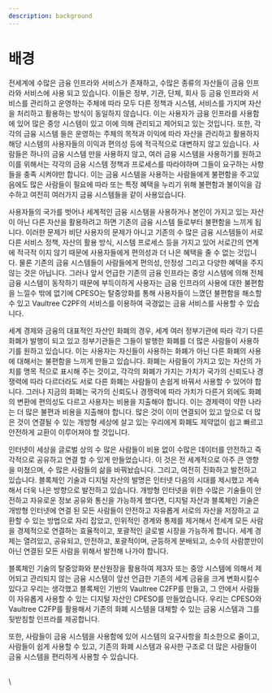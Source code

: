 ```yaml
---
description: background
---
```


# 배경

전세계에 수많은 금융 인프라와 서비스가 존재하고, 수많은 종류의 자산들이 금융 인프라와 서비스에 사용 되고 있습니다. 이들은 정부, 기관, 단체, 회사 등 금융 인프라와 서비스를 관리하고 운영하는 주체에 따라 모두 다른 정책과 시스템, 서비스를 가지며 자산을 처리하고 활용하는 방식이 동일하지 않습니다. 이는 사용자가 금융 인프라를 사용함에 있어 많은 중앙 시스템이 있고 이에 의해 관리되고 제어되고 있는 것입니다. 또한, 각각의 금융 시스템 들은 운영하는 주체의 목적과 이익에 따라 자산을 관리하고 활용하지 해당 시스템의 사용자들의 이익과 편의성 등에 적극적으로 대변하지 않고 있습니다. 사람들은 하나의 금융 시스템 만을 사용하지 않고, 여러 금융 시스템을 사용하기를 원하고 이를 위해서는 각각의 금융 시스템 정책과 프로세스를 따라야하며 그들이 요구하는 사항들을 충족 시켜야만 합니다. 이는 금융 시스템을 사용하는 사람들에게 불편함을 주고있음에도 많은 사람들이 필요에 따라 또는 특정 혜택을 누리기 위해 불편함과 불이익을 감수하고 여전히 여러가지 금융 시스템들을 같이 사용있습니다.&#x20;

사용자들의 국가를 벗어나 세계적인 금융 시스템을 사용하거나 본인이 가지고 있는 자산이 아닌 다른 자산을 활용하려고 하면 기존의 금융 시스템 들로부터 불편함을 느끼게 됩니다. 이러한 문제가 비단 사용자의 문제가 아니고 기존의 수 많은 금융 시스템들이 서로 다른 서비스 정책, 자산의 활용 방식, 시스템 프로세스 등을 가지고 있어 서로간의 연계에 적극적 이지 않기 때문에 사용자들에게 편의성과 더 나은 혜택을 줄 수 없는 것입니다. 물론 기존의 금융 시스템들이 사람들에게 편의성, 안정성 그리고 다양한 혜택을 주지 않는 것은 아닙니다. 그러나 앞서 언급한 기존의 금융 인프라는 중앙 시스템에 의해 전체 금융 시스템이 동작하기 때문에 부득이하게 사용자는 금융 인프라의 사용에 대한 불편함을 느낄수 밖에 없기에 CPESO는 탈중앙화를 통해 사용자들이 느꼈던 불편함을 해소할 수 있고 Vaultree C2PF의 서비스를 이용하여 국경없는 금융 서비스를 사용할 수 있습니다.

세계 경제와 금융의 대표적인 자산인 화폐의 경우, 세계 여러 정부기관에 따라 각기 다른 화폐가 발행이 되고 있고 정부기관들은 그들이 발행한 화폐를 더 많은 사람들이 사용하기를 원하고 있습니다. 이는 사용자는 자신들이 사용하는 화폐가 아닌 다른 화폐의 사용에 대해서는 불편함을 느끼게 만들고 있습니다. 화폐는 사람들이 가지고 있는 자산의 가치를 명목 적으로 표시해 주는 것이고, 각각의 화폐가 가지는 가치가 국가의 신뢰도나 경쟁력에 따라 다르더라도 서로 다른 화폐는 사람들이 손쉽게 바꿔서 사용할 수 있어야 합니다. 그러나 지금의 화폐는 국가의 신뢰도나 경쟁력에 따라 가치가 다른거 외에도 화폐의 변환에 편의성도 다르고 사용자는 비용을 지출해야 합니다. 이는 경제력이 약한 나라는 더 많은 불편과 비용을 지출해야 합니다. 많은 것이 이미 연결되어 있고 앞으로 더 많은 것이 연결될 수 있는 개방형 세상에 살고 있는 우리에게 화폐도 제약없이 쉽고 빠르고 안전하게 교환이 이루어져야 할 것입니다.

인터넷이 세상을 글로벌 상의 수 많은 사람들이 비용 없이 수많은 데이터를 안전하고 즉각적으로 공유하고 연결 할 수 있게 만들었습니다. 이 것은 전 세계적으로 아주 큰 영향을 미쳤으며, 수 많은 사람들의 삶을 바꿔놨습니다. 그리고, 여전히 진화하고 발전하고 있습니다. 블록체인 기술과 디지털 자산의 발명은 인터넷 다음의 시대를 제시했고 계속해서 더욱 나은 방향으로 발전하고 있습니다. 개방형 인터넷을 위한 수많은 기술들이 안전하고 자유로운 정보 공유와 통신을 가능하게 했다면, 디지털 자산과 블록체인 기술은 개방형 인터넷에 연결 된 모든 사람들이 안전하고 자유롭게 서로의 자산을 저장하고 교환할 수 있는 방법으로 자리 잡았고, 인위적인 경계와 통제를 제거해서 전세계 모든 사람을 경제적으로 연결하는 효율적이고, 포괄적인 글로벌 시장을 가능하게 합니다. 세계 경제는 열려있고, 공유되고, 안전하고, 포괄적이며, 균등하게 분배되고, 소수의 사람뿐만이 아닌 연결된 모든 사람을 위해서 발전해 나가야 합니다.

블록체인 기술의 탈중앙화와 분산원장을 활용하여 제3자 또는 중앙 시스템에 의해서 제어되고 관리되지 않는 금융 시스템이 앞선 언급한 기존의 세계 금융을 크게 변화시킬수 있다고 우리는 생각했고 블록체인 기반의 Vaultree C2FP를 만들고, 그 안에서 사람들이 자유롭게 사용할 수 있는 디지털 자산인 CPESO를 만들었습니다. 우리는 CPESO와 Vaultree C2FP를 활용해서 기존의 화폐 시스템을 대체할 수 있는 금융 시스템과 그를 뒷받침할 인프라를 제공합니다.

또한, 사람들이 금융 시스템을 사용함에 있어 시스템의 요구사항을 최소한으로 줄이고, 사람들이 쉽게 사용할 수 있고, 기존의 화폐 시스템과 유사한 구조로 더 많은 사람들이 금융 시스템을 편리하게 사용할 수 있습니다.&#x20;

\
\
